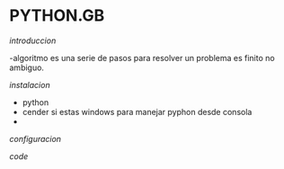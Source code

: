 # PYTHON.__GB__
*introduccion*

-algoritmo
es una serie de pasos para resolver un problema es finito 
no ambiguo.

*instalacion*
- python
- cender si estas windows para manejar pyphon desde consola
- 

*configuracion*

*code*
